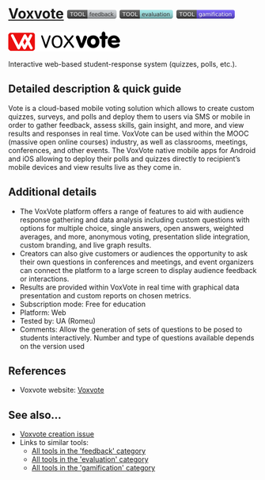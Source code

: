 # [Voxvote](https://www.voxvote.com/ )  [<img src="images/feedback.png" align="bottom">](https://github.com/e-CLOSE/Toolbox/issues?q=label%3A01_TOOL+label%3Afeedback) [<img src="images/evaluation.png" align="bottom">](https://github.com/e-CLOSE/Toolbox/issues?q=label%3A01_TOOL+label%3Aevaluation) [<img src="images/gamification.png" align="bottom">](https://github.com/e-CLOSE/Toolbox/issues?q=label%3A01_TOOL+label%3Agamification)

[<img src="images/logo_voxvote.png" align="bottom" alt="logo_voxvote Logo">](https://www.voxvote.com/)

Interactive web-based student-response system (quizzes, polls, etc.).


## Detailed description & quick guide

Vote is a cloud-based mobile voting solution which allows to create custom quizzes, surveys, and polls and deploy them to users via SMS or mobile in order to gather feedback, assess skills, gain insight, and more, and view results and responses in real time. VoxVote can be used within the MOOC (massive open online courses) industry, as well as classrooms, meetings, conferences, and other events. The VoxVote native mobile apps for Android and iOS allowing to deploy their polls and quizzes directly to recipient’s mobile devices and view results live as they come in.

## Additional details

- The VoxVote platform offers a range of features to aid with audience response gathering and data analysis including custom questions with options for multiple      choice, single answers, open answers, weighted averages, and more, anonymous voting, presentation slide integration, custom branding, and live graph results. 
- Creators can also give customers or audiences the opportunity to ask their own questions in conferences and meetings, and event organizers can connect the  platform to a large screen to display audience feedback or interactions. 
- Results are provided within VoxVote in real time with graphical data presentation and custom reports on chosen metrics.
- Subscription mode: Free for education
- Platform: Web
- Tested by: UA (Romeu)
- Comments: Allow the generation of sets of questions to be posed to students interactively. Number and type of questions available depends on the version used


## References

- Voxvote website: [Voxvote](https://www.voxvote.com/)


## See also...

- [Voxvote creation issue](https://github.com/e-CLOSE/Toolbox/issues/84)
- Links to similar tools:
  - [All tools in the 'feedback' category](https://github.com/e-CLOSE/Toolbox/issues?q=label%3A01_TOOL+label%3Afeedback)
  - [All tools in the 'evaluation' category](https://github.com/e-CLOSE/Toolbox/issues?q=label%3A01_TOOL+label%3Aevaluation)
  - [All tools in the 'gamification' category](https://github.com/e-CLOSE/Toolbox/issues?q=label%3A01_TOOL+label%3Agamification)
